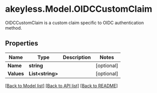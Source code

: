 # akeyless.Model.OIDCCustomClaim
OIDCCustomClaim is a custom claim specific to OIDC authentication method.

## Properties

Name | Type | Description | Notes
------------ | ------------- | ------------- | -------------
**Name** | **string** |  | [optional] 
**Values** | **List&lt;string&gt;** |  | [optional] 

[[Back to Model list]](../README.md#documentation-for-models) [[Back to API list]](../README.md#documentation-for-api-endpoints) [[Back to README]](../README.md)

